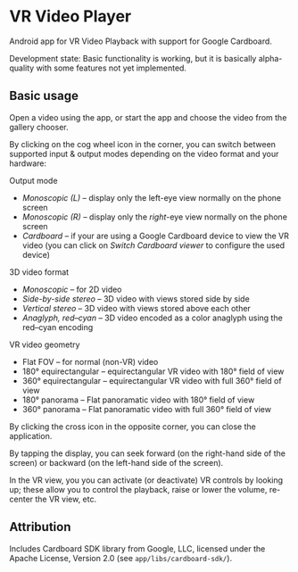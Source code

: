 VR Video Player
===============

Android app for VR Video Playback with support for Google Cardboard.

Development state: Basic functionality is working, but it is basically alpha-quality with some features not yet implemented.

Basic usage
-----------

Open a video using the app, or start the app and choose the video from the gallery chooser.

By clicking on the cog wheel icon in the corner, you can switch between supported input & output modes depending on the video format and your hardware:

Output mode
- _Monoscopic (L)_ – display only the left-eye view normally on the phone screen
- _Monoscopic (R)_ – display only the _right_-eye view normally on the phone screen
- _Cardboard_ – if your are using a Google Cardboard device to view the VR video (you can click on _Switch Cardboard viewer_ to configure the used device)

3D video format
- _Monoscopic_ – for 2D video
- _Side-by-side stereo_ – 3D video with views stored side by side
- _Vertical stereo_ – 3D video with views stored above each other
- _Anaglyph, red–cyan_ – 3D video encoded as a color anaglyph using the red–cyan encoding

VR video geometry
- Flat FOV – for normal (non-VR) video
- 180° equirectangular – equirectangular VR video with 180° field of view
- 360° equirectangular – equirectangular VR video with full 360° field of view
- 180° panorama – Flat panoramatic video with 180° field of view
- 360° panorama – Flat panoramatic video with full 360° field of view

By clicking the cross icon in the opposite corner, you can close the application.

By tapping the display, you can seek forward (on the right-hand side of the screen) or backward (on the left-hand side of the screen).

In the VR view, you you can activate (or deactivate) VR controls by looking up; these allow you to control the playback, raise or lower the volume, re-center the VR view, etc.

Attribution
-----------

Includes Cardboard SDK library from Google, LLC, licensed under the Apache License, Version 2.0 (see `app/libs/cardboard-sdk/`).
